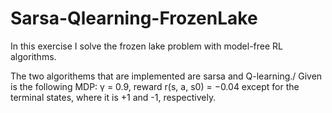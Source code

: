 # Sarsa-Qlearning-FrozenLake

In this exercise I solve the frozen lake problem with model-free RL algorithms.

The two algorithems that are implemented are sarsa and Q-learning./
Given is the following MDP:  γ = 0.9, reward r(s, a, s0) = −0.04 except for the terminal states, where it is
+1 and -1, respectively.
